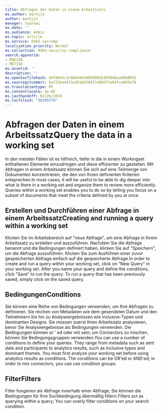 ```yaml
---
title: Abfragen der Daten in einem Arbeitssatz
ms.author: markjjo
author: markjjo
manager: laurawi
ms.date: ''
ms.audience: Admin
ms.topic: article
ms.service: O365-seccomp
localization_priority: Normal
ms.collection: M365-security-compliance
search.appverid:
- MOE150
- MET150
ms.assetid: ''
description: ''
ms.openlocfilehash: d4f8de5c1c0b4e9416959065b30394b2a086805d
ms.sourcegitcommit: baf23be44f1ed5abbf84f140b5ffa64fce605478
ms.translationtype: MT
ms.contentlocale: de-DE
ms.lasthandoff: 02/26/2019
ms.locfileid: "30295578"
---
```

# <a name="query-the-data-in-a-working-set"></a><span data-ttu-id="7a54a-102">Abfragen der Daten in einem Arbeitssatz</span><span class="sxs-lookup"><span data-stu-id="7a54a-102">Query the data in a working set</span></span>

<span data-ttu-id="7a54a-p101">In den meisten Fällen ist es hilfreich, tiefer in die in einem Workingset enthaltenen Elemente einzudringen und diese effizienter zu gestalten. Mit Abfragen in einem Arbeitssatz können Sie sich auf eine Teilmenge von Dokumenten konzentrieren, die den von Ihnen definierten Kriterien entsprechen.</span><span class="sxs-lookup"><span data-stu-id="7a54a-p101">In most cases, it will be useful to be able to dig deeper into what is there in a working set and organize them to review more efficiently. Queries within a working set enables you to do so by letting you focus on a subset of documents that meet the criteria defined by you at once.</span></span>

## <a name="creating-and-running-a-query-within-a-working-set"></a><span data-ttu-id="7a54a-105">Erstellen und Durchführen einer Abfrage in einem Arbeitssatz</span><span class="sxs-lookup"><span data-stu-id="7a54a-105">Creating and running a query within a working set</span></span>

<span data-ttu-id="7a54a-p102">Klicken Sie im Arbeitsbereich auf "neue Abfrage", um eine Abfrage in Ihrem Arbeitssatz zu erstellen und auszuführen. Nachdem Sie die Abfrage benannt und die Bedingungen definiert haben, klicken Sie auf "Speichern", um die Abfrage auszuführen. Klicken Sie zum Ausführen einer zuvor gespeicherten Abfrage einfach auf die gespeicherte Abfrage.</span><span class="sxs-lookup"><span data-stu-id="7a54a-p102">In order to create and run a query within your working set, click on "New Query" in your working set. After you name your query and define the conditions, click "Save" to run the query. To run a query that has been previously saved, simply click on the saved query.</span></span>

## <a name="conditions"></a><span data-ttu-id="7a54a-109">Bedingungen</span><span class="sxs-lookup"><span data-stu-id="7a54a-109">Conditions</span></span>

<span data-ttu-id="7a54a-p103">Sie können eine Reihe von Bedingungen verwenden, um Ihre Abfragen zu definieren. Sie reichen von Metadaten wie dem gesendeten Datum und den Teilnehmern bis hin zu Analyseergebnissen wie inclusive-Typen und dominanten Designs. Sie müssen zuerst Ihren Arbeitssatz analysieren, bevor Sie Analyseergebnisse als Bedingungen verwenden. Die Bedingungen können or ' ed oder mit sein; um Connectors zu mischen, können Sie Bedingungsgruppen verwenden.</span><span class="sxs-lookup"><span data-stu-id="7a54a-p103">You can use a number of conditions to define your queries. They range from metadata such as sent date and participants to analytics results, such as inclusive types and dominant themes. You must first analyze your working set before using analytics results as conditions. The conditions can be OR'ed or AND'ed; in order to mix connectors, you can use condition groups.</span></span>

## <a name="filters"></a><span data-ttu-id="7a54a-114">Filter</span><span class="sxs-lookup"><span data-stu-id="7a54a-114">Filters</span></span>
<span data-ttu-id="7a54a-115">Filter fungieren als Abfrage innerhalb einer Abfrage; Sie können die Bedingungen für Ihre Suchbedingung übermäßig filtern.</span><span class="sxs-lookup"><span data-stu-id="7a54a-115">Filters act as querying within a query; You can overly filter conditions on your search condition.</span></span>



